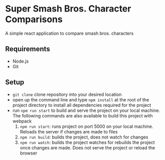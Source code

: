 # Super Smash Bros. Character Comparisons
A simple react application to compare smash bros. characters

## Requirements
- Node.js
- Git

## Setup
+ `git clone` clone repository into your desired location
+ open up the command line and type `npm install` at the root of the project directory to install all dependencies required for the project
+ run `npm run start` to build and serve the project on your local machine. The following commands are also available to build this project with webpack
  1. `npm run start`: runs project on port 5000 on your local machine. Reloads the server if changes are made to files
  2. `npm run build`: builds the project, does not watch for changes
  3. `npm run watch`: builds the project watches for rebuilds the project once changes are made. Does not serve the project or reload the browser




